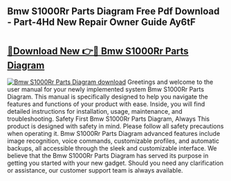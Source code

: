 ## Bmw S1000Rr Parts Diagram Free Pdf Download - Part-4Hd New Repair Owner Guide Ay6tF

# <h2><a href="http://dfnvcp.blite.top/?on=Bmw+S1000Rr+Parts+Diagram">🔗Download New 👉🔴 Bmw S1000Rr Parts Diagram</a></h2>

[![Bmw S1000Rr Parts Diagram download](https://i.imgur.com/lujVjoI.png)](http://dfnvcp.blite.top/?on=Bmw+S1000Rr+Parts+Diagram)
Greetings and welcome to the user manual for your newly implemented system Bmw S1000Rr Parts Diagram. This manual is specifically designed to help you navigate the features and functions of your product with ease. Inside, you will find detailed instructions for installation, usage, maintenance, and troubleshooting. Safety First Bmw S1000Rr Parts Diagram, Always This product is designed with safety in mind. Please follow all safety precautions when operating it. Bmw S1000Rr Parts Diagram advanced features include image recognition, voice commands, customizable profiles, and automatic backups, all accessible through the sleek and customizable interface. We believe that the Bmw S1000Rr Parts Diagram has served its purpose in getting you started with your new gadget. Should you need any clarification or assistance, our customer support team is always available.
